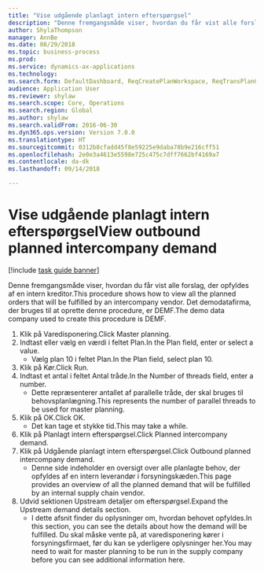 ```yaml
--- 
title: "Vise udgående planlagt intern efterspørgsel"
description: "Denne fremgangsmåde viser, hvordan du får vist alle forslag, der opfyldes af en intern kreditor."
author: ShylaThompson
manager: AnnBe
ms.date: 08/29/2018
ms.topic: business-process
ms.prod: 
ms.service: dynamics-ax-applications
ms.technology: 
ms.search.form: DefaultDashboard, ReqCreatePlanWorkspace, ReqTransPlanCard, ReqOutboundIntercompanyDemand
audience: Application User
ms.reviewer: shylaw
ms.search.scope: Core, Operations
ms.search.region: Global
ms.author: shylaw
ms.search.validFrom: 2016-06-30
ms.dyn365.ops.version: Version 7.0.0
ms.translationtype: HT
ms.sourcegitcommit: 0312b8cfadd45f8e59225e9daba78b9e216cff51
ms.openlocfilehash: 2e0e3a4613e5598e725c475c7dff7662bf4169a7
ms.contentlocale: da-dk
ms.lasthandoff: 09/14/2018

---
```

# <a name="view-outbound-planned-intercompany-demand"></a><span data-ttu-id="99ada-103">Vise udgående planlagt intern efterspørgsel</span><span class="sxs-lookup"><span data-stu-id="99ada-103">View outbound planned intercompany demand</span></span>

[!include [task guide banner](../../includes/task-guide-banner.md)]

<span data-ttu-id="99ada-104">Denne fremgangsmåde viser, hvordan du får vist alle forslag, der opfyldes af en intern kreditor.</span><span class="sxs-lookup"><span data-stu-id="99ada-104">This procedure shows how to view all the planned orders that will be fulfilled by an intercompany vendor.</span></span> <span data-ttu-id="99ada-105">Det demodatafirma, der bruges til at oprette denne procedure, er DEMF.</span><span class="sxs-lookup"><span data-stu-id="99ada-105">The demo data company used to create this procedure is DEMF.</span></span>

1. <span data-ttu-id="99ada-106">Klik på Varedisponering.</span><span class="sxs-lookup"><span data-stu-id="99ada-106">Click Master planning.</span></span>
2. <span data-ttu-id="99ada-107">Indtast eller vælg en værdi i feltet Plan.</span><span class="sxs-lookup"><span data-stu-id="99ada-107">In the Plan field, enter or select a value.</span></span>
    * <span data-ttu-id="99ada-108">Vælg plan 10 i feltet Plan.</span><span class="sxs-lookup"><span data-stu-id="99ada-108">In the Plan field, select plan 10.</span></span>  
3. <span data-ttu-id="99ada-109">Klik på Kør.</span><span class="sxs-lookup"><span data-stu-id="99ada-109">Click Run.</span></span>
4. <span data-ttu-id="99ada-110">Indtast et antal i feltet Antal tråde.</span><span class="sxs-lookup"><span data-stu-id="99ada-110">In the Number of threads field, enter a number.</span></span>
    * <span data-ttu-id="99ada-111">Dette repræsenterer antallet af parallelle tråde, der skal bruges til behovsplanlægning.</span><span class="sxs-lookup"><span data-stu-id="99ada-111">This represents the number of parallel threads to be used for master planning.</span></span>  
5. <span data-ttu-id="99ada-112">Klik på OK.</span><span class="sxs-lookup"><span data-stu-id="99ada-112">Click OK.</span></span>
    * <span data-ttu-id="99ada-113">Det kan tage et stykke tid.</span><span class="sxs-lookup"><span data-stu-id="99ada-113">This may take a while.</span></span>  
6. <span data-ttu-id="99ada-114">Klik på Planlagt intern efterspørgsel.</span><span class="sxs-lookup"><span data-stu-id="99ada-114">Click Planned intercompany demand.</span></span>
7. <span data-ttu-id="99ada-115">Klik på Udgående planlagt intern efterspørgsel.</span><span class="sxs-lookup"><span data-stu-id="99ada-115">Click Outbound planned intercompany demand.</span></span>
    * <span data-ttu-id="99ada-116">Denne side indeholder en oversigt over alle planlagte behov, der opfyldes af en intern leverandør i forsyningskæden.</span><span class="sxs-lookup"><span data-stu-id="99ada-116">This page provides an overview of all the planned demand that will be fulfilled by an internal supply chain vendor.</span></span>  
8. <span data-ttu-id="99ada-117">Udvid sektionen Upstream detaljer om efterspørgsel.</span><span class="sxs-lookup"><span data-stu-id="99ada-117">Expand the Upstream demand details section.</span></span>
    * <span data-ttu-id="99ada-118">I dette afsnit finder du oplysninger om, hvordan behovet opfyldes.</span><span class="sxs-lookup"><span data-stu-id="99ada-118">In this section, you can see the details about how the demand will be fulfilled.</span></span> <span data-ttu-id="99ada-119">Du skal måske vente på, at varedisponering kører i forsyningsfirmaet, før du kan se yderligere oplysninger her.</span><span class="sxs-lookup"><span data-stu-id="99ada-119">You may need to wait for master planning to be run in the supply company before you can see additional information here.</span></span>  


